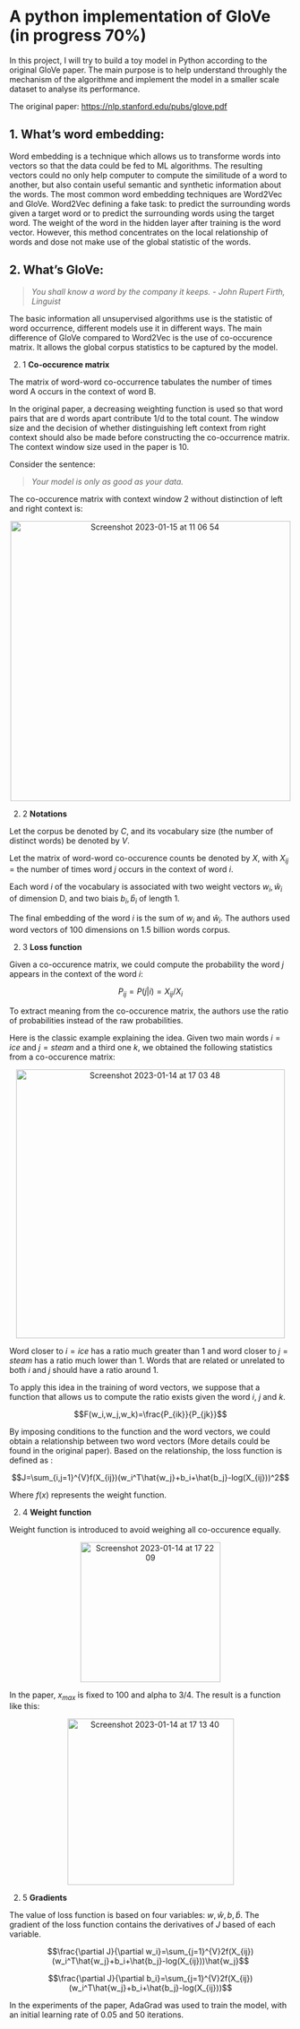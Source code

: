 # A python implementation of GloVe (in progress 70%)

In this project, I will try to build a toy model in Python according to the original GloVe paper. The main purpose is to help understand throughly the mechanism of the algorithme and implement the model in a smaller scale dataset to analyse its performance.
 
The original paper: https://nlp.stanford.edu/pubs/glove.pdf

## 1. What’s word embedding:

Word embedding is a technique which allows us to transforme words into vectors so that the data could be fed to ML algorithms. The resulting vectors could no only help computer to compute the similitude of a word to another, but also contain useful semantic and synthetic information about the words. The most common word embedding techniques are Word2Vec and GloVe. Word2Vec defining a fake task: to predict the surrounding words given a target word or to predict the surrounding words using the target word. The weight of the word in the hidden layer after training is the word vector. However, this method concentrates on the local relationship of words and dose not make use of the global statistic of the words. 

## 2. What’s GloVe:

> *You shall know a word by the company it keeps. - John Rupert Firth, Linguist*

The basic information all unsupervised algorithms use is the statistic of word occurrence, different models use it in different ways. The main difference of GloVe compared to Word2Vec is the use of co-occurence matrix. It allows the global corpus statistics to be captured by the model.


2. 1 **Co-occurence matrix**

The matrix of word-word co-occurrence tabulates the number of times word A occurs in the context of word B.

In the original paper, a decreasing weighting function is used so that word pairs that are d words apart contribute 1/d to the total count. The window size and the decision of whether distinguishing left context from right context should also be made before constructing the co-occurrence matrix. The context window size used in the paper is 10.

Consider the sentence: 
> *Your model is only as good as your data.*

The co-occurence matrix with context window 2 without distinction of left and right context is:

<p align="center">
<img width="500" alt="Screenshot 2023-01-15 at 11 06 54" src="https://user-images.githubusercontent.com/107317997/212534852-b47a147d-90cd-4751-936e-4b439df29fbc.png">
</p>

2. 2 **Notations**

Let the corpus be denoted by $C$, and its vocabulary size (the number of distinct words) be denoted by $V$.

Let the matrix of word-word co-occurence counts be denoted by $X$, with $X_{ij}$ = the number of times word $j$ occurs in the context of word $i$.

Each word $i$ of the vocabulary is associated with two weight vectors $w_i, \hat{w}_i$ of dimension D, and two biais $b_i, \hat{b}_i$ of length 1. 

The final embedding of the word $i$ is the sum of $w_i$ and $\hat{w}_i$. The authors used word vectors of 100 dimensions on 1.5 billion words corpus. 



2. 3 **Loss function**

Given a co-occurence matrix, we could compute the probability the word *j* appears in the context of the word *i*:

$$P_{ij}=P(j|i)=X_{ij}/X_i$$

To extract meaning from the co-occurence matrix, the authors use the ratio of probabilities instead of the raw probabilities.

Here is the classic example explaining the idea. Given two main words $i=ice$ and $j=steam$ and a third one $k$, we obtained the following statistics from a co-occurence matrix:

<p align="center">
<img width="480" alt="Screenshot 2023-01-14 at 17 03 48" src="https://user-images.githubusercontent.com/107317997/212481630-fbc83b4b-9cc1-4174-b014-9bb5a65cee78.png">
</p>

Word closer to $i=ice$ has a ratio much greater than 1 and word closer to $j=steam$ has a ratio much lower than 1. Words that are related or unrelated to both $i$ and $j$ should have a ratio around 1.

To apply this idea in the training of word vectors, we suppose that a function that allows us to compute the ratio exists given the word $i$, $j$ and $k$.

$$F(w_i,w_j,w_k)=\frac{P_{ik}}{P_{jk}}$$

By imposing conditions to the function and the word vectors, we could obtain a relationship between two word vectors (More details could be found in the original paper). Based on the relationship, the loss function is defined as :

$$J=\sum_{i,j=1}^{V}f(X_{ij})(w_i^T\hat{w_j}+b_i+\hat{b_j}-log(X_{ij}))^2$$

Where $f(x)$ represents the weight function.

2. 4 **Weight function**

Weight function is introduced to avoid weighing all co-occurence equally. 

<p align="center">
<img width="250" alt="Screenshot 2023-01-14 at 17 22 09" src="https://user-images.githubusercontent.com/107317997/212483003-885f485a-c5cc-4202-9628-ccd715abe13e.png">
</p>

In the paper, $x_{max}$ is fixed to 100 and alpha to 3/4.
The result is a function like this:

<p align="center">
<img width="297" alt="Screenshot 2023-01-14 at 17 13 40" src="https://user-images.githubusercontent.com/107317997/212482513-1f00de60-c1c3-4341-97ca-4927f973a6da.png">
</p>

2. 5 **Gradients**

The value of loss function is based on four variables: $w, \hat{w}, b, \hat{b}$. The gradient of the loss function contains the derivatives of $J$ based of each variable.

$$\frac{\partial J}{\partial w_i}=\sum_{j=1}^{V}2f(X_{ij})(w_i^T\hat{w_j}+b_i+\hat{b_j}-log(X_{ij}))\hat{w_j}$$

$$\frac{\partial J}{\partial b_i}=\sum_{j=1}^{V}2f(X_{ij})(w_i^T\hat{w_j}+b_i+\hat{b_j}-log(X_{ij}))$$ 

In the experiments of the paper, AdaGrad was used to train the model, with an initial learning rate of 0.05 and 50 iterations.

